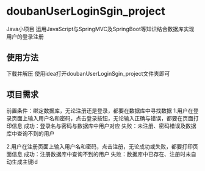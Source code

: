 # doubanUserLoginSgin_project

Java小项目 运用JavaScript与SpringMVC及SpringBoot等知识结合数据库实现用户的登录注册

## 使用方法
下载并解压 使用idea打开doubanUserLoginSgin_project文件夹即可

## 项目需求
前置条件：绑定数据库，无论注册还是登录，都要在数据库中寻找数据
1.用户在登录页面上输入用户名和密码，点击登录按钮，无论输入正确与错误，都要在页面打印信息
      成功：登录名与密码与数据库中用户对应
      失败：未注册、密码错误及数据库中查询不到的用户
      
2.用户在注册页面上输入用户名和密码，点击注册，无论成功或失败，都要打印页面信息
     成功：注册数据库中查询不到的用户
     失败：数据库中已存在、注册时未自动生成主键id
    
     
